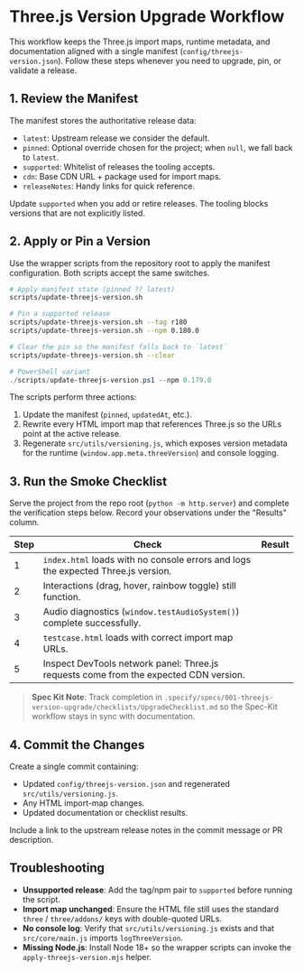 # Three.js Version Upgrade Workflow

This workflow keeps the Three.js import maps, runtime metadata, and documentation aligned with a single manifest (`config/threejs-version.json`). Follow these steps whenever you need to upgrade, pin, or validate a release.

## 1. Review the Manifest

The manifest stores the authoritative release data:
- `latest`: Upstream release we consider the default.
- `pinned`: Optional override chosen for the project; when `null`, we fall back to `latest`.
- `supported`: Whitelist of releases the tooling accepts.
- `cdn`: Base CDN URL + package used for import maps.
- `releaseNotes`: Handy links for quick reference.

Update `supported` when you add or retire releases. The tooling blocks versions that are not explicitly listed.

## 2. Apply or Pin a Version

Use the wrapper scripts from the repository root to apply the manifest configuration. Both scripts accept the same switches.

```bash
# Apply manifest state (pinned ?? latest)
scripts/update-threejs-version.sh

# Pin a supported release
scripts/update-threejs-version.sh --tag r180
scripts/update-threejs-version.sh --npm 0.180.0

# Clear the pin so the manifest falls back to `latest`
scripts/update-threejs-version.sh --clear
```

```powershell
# PowerShell variant
./scripts/update-threejs-version.ps1 --npm 0.179.0
```

The scripts perform three actions:
1. Update the manifest (`pinned`, `updatedAt`, etc.).
2. Rewrite every HTML import map that references Three.js so the URLs point at the active release.
3. Regenerate `src/utils/versioning.js`, which exposes version metadata for the runtime (`window.app.meta.threeVersion`) and console logging.

## 3. Run the Smoke Checklist

Serve the project from the repo root (`python -m http.server`) and complete the verification steps below. Record your observations under the "Results" column.

| Step | Check | Result |
| --- | --- | --- |
| 1 | `index.html` loads with no console errors and logs the expected Three.js version. | |
| 2 | Interactions (drag, hover, rainbow toggle) still function. | |
| 3 | Audio diagnostics (`window.testAudioSystem()`) complete successfully. | |
| 4 | `testcase.html` loads with correct import map URLs. | |
| 5 | Inspect DevTools network panel: Three.js requests come from the expected CDN version. | |

> **Spec Kit Note**: Track completion in `.specify/specs/001-threejs-version-upgrade/checklists/UpgradeChecklist.md` so the Spec-Kit workflow stays in sync with documentation.

## 4. Commit the Changes

Create a single commit containing:
- Updated `config/threejs-version.json` and regenerated `src/utils/versioning.js`.
- Any HTML import-map changes.
- Updated documentation or checklist results.

Include a link to the upstream release notes in the commit message or PR description.

## Troubleshooting

- **Unsupported release**: Add the tag/npm pair to `supported` before running the script.
- **Import map unchanged**: Ensure the HTML file still uses the standard `three` / `three/addons/` keys with double-quoted URLs.
- **No console log**: Verify that `src/utils/versioning.js` exists and that `src/core/main.js` imports `logThreeVersion`.
- **Missing Node.js**: Install Node 18+ so the wrapper scripts can invoke the `apply-threejs-version.mjs` helper.
